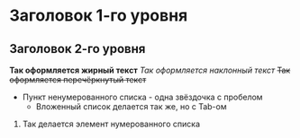 # Заголовок 1-го уровня
## Заголовок 2-го уровня

**Так оформляется жирный текст**
*Так оформляется наклонный текст*
~~Так оформляется перечёркнутый текст~~

* Пункт ненумерованного списка - одна звёздочка с пробелом
  * Вложенный список делается так же, но с Tab-ом
  
1. Так делается элемент нумерованного списка
